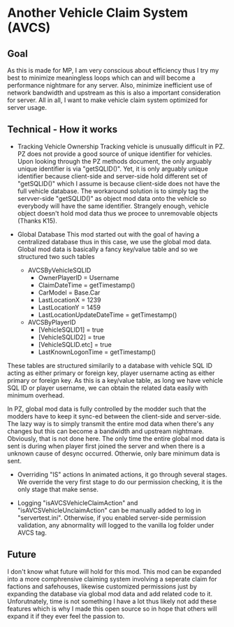 # Another Vehicle Claim System (AVCS)
## Goal
As this is made for MP, I am very conscious about efficiency thus I try my best to minimize meaningless loops which can and will become a performance nightmare for any server. Also, minimize inefficient use of network bandwidth and upstream as this is also a important consideration for server. All in all, I want to make vehicle claim system optimized for server usage.
## Technical - How it works
- Tracking Vehicle Ownership
Tracking vehicle is unusually difficult in PZ. PZ does not provide a good source of unique identifier for vehicles. Upon looking through the PZ methods document, the only arguably unique identifier is via "getSQLID()". Yet, it is only arguably unique identifier because client-side and server-side hold different set of "getSQLID()" which I assume is because client-side does not have the full vehicle database. The workaround solution is to simply tag the servver-side "getSQLID()" as object mod data onto the vehicle so everybody will have the same identifier. Strangely enough, vehicle object doesn't hold mod data thus we procee to unremovable objects (Thanks K15).

- Global Database
This mod started out with the goal of having a centralized database thus in this case, we use the global mod data. Global mod data is basically a fancy key/value table and so we structured two such tables
  - AVCSByVehicleSQLID
    - OwnerPlayerID = Username
    - ClaimDateTime = getTimestamp()
    - CarModel = Base.Car
    - LastLocationX = 1239
    - LastLocationY = 1459
    - LastLocationUpdateDateTime = getTimestamp()
  - AVCSByPlayerID
    - [VehicleSQLID1] = true
    - [VehicleSQLID2] = true
    - [VehicleSQLID.etc] = true
    - LastKnownLogonTime = getTimestamp()
    
These tables are structured similarily to a database with vehicle SQL ID acting as either primary or foreign key, player username acting as either primary or foreign key. As this is a key/value table, as long we have vehicle SQL ID or player username, we can obtain the related data easily with minimum overhead.

In PZ, global mod data is fully controlled by the modder such that the modders have to keep it sync-ed between the client-side and server-side. The lazy way is to simply transmit the entire mod data when there's any changes but this can become a bandwidth and upstream nightmare. Obviously, that is not done here. The only time the entire global mod data is sent is during when player first joined the server and when there is a unknown cause of desync occurred. Otherwie, only bare minimum data is sent.

- Overriding "IS" actions
In animated actions, it go through several stages. We override the very first stage to do our permission checking, it is the only stage that make sense.

- Logging
"isAVCSVehicleClaimAction" and "isAVCSVehicleUnclaimAction" can be manually added to log in "servertest.ini". Otherwise, if you enabled server-side permission validation, any abnormality will logged to the vanilla log folder under AVCS tag.

## Future
I don't know what future will hold for this mod. This mod can be expanded into a more comphrensive claiming system involving a seperate claim for factions and safehouses, likewise customized permissions just by expanding the database via global mod data and add related code to it. Unforutnately, time is not something I have a lot thus likely not add these features which is why I made this open source so in hope that others will expand it if they ever feel the passion to.
